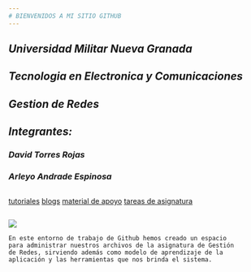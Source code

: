 ```yaml
---
# BIENVENIDOS A MI SITIO GITHUB
---
```

## ***Universidad Militar Nueva Granada***
## ***Tecnologia en Electronica y Comunicaciones***
## ***Gestion de Redes***
## ***Integrantes:***
### ***David Torres Rojas***
### ***Arleyo Andrade Espinosa***
~~~
~~~
[tutoriales](https://www.youtube.com/watch?v=hWglK8nWh60)
[blogs](https://github.blog/)
[material de apoyo](https://rogerdudler.github.io/git-guide/index.es.html)
[tareas de asignatura]()
~~~
~~~
![](https://www.muycomputerpro.com/wp-content/uploads/2019/12/GitHub_en_China.jpg)
~~~ 
En este entorno de trabajo de Github hemos creado un espacio
para administrar nuestros archivos de la asignatura de Gestión
de Redes, sirviendo además como modelo de aprendizaje de la
aplicación y las herramientas que nos brinda el sistema.
~~~
